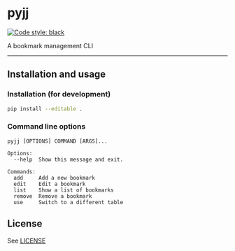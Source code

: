 # pyjj
[![Code style: black](https://img.shields.io/badge/code%20style-black-000000.svg)](https://github.com/python/black)

A bookmark management CLI

---

## Installation and usage

### Installation (for development)
```bash
pip install --editable .
```

### Command line options
```text
pyjj [OPTIONS] COMMAND [ARGS]...

Options:
  --help  Show this message and exit.

Commands:
  add     Add a new bookmark
  edit    Edit a bookmark
  list    Show a list of bookmarks
  remove  Remove a bookmark
  use     Switch to a different table
```

## License
See [LICENSE](https://github.com/achooan/pyjj/blob/master/LICENSE)
